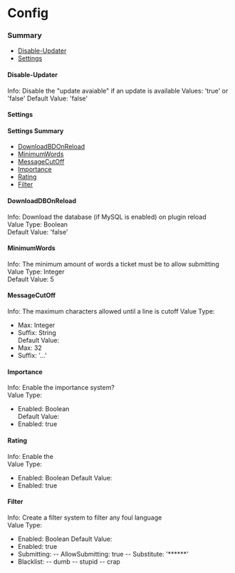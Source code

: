 # Config #

### Summary ###
- [Disable-Updater](#user-content-disable-updater)
- [Settings](#user-content-settings)

#### Disable-Updater ####
  Info: Disable the "update avaiable" if an update is available
  Values: 'true' or 'false'
  Default Value: 'false'

#### Settings ####
  #### Settings Summary ####
  - [DownloadBDOnReload](#user-content-downloaddbonreload)
  - [MinimumWords](#user-content-minimumwords)
  - [MessageCutOff](#user-content-messagecutoff)
  - [Importance](#user-content-importance)
  - [Rating](#user-content-rating)
  - [Filter](#user-content-filter)
  
  #### DownloadDBOnReload ####
  Info: Download the database (if MySQL is enabled) on plugin reload  
  Value Type: Boolean  
  Default Value: 'false'
  
  #### MinimumWords ####
  Info: The minimum amount of words a ticket must be to allow submitting  
  Value Type: Integer  
  Default Value: 5
  
  #### MessageCutOff ####
  Info: The maximum characters allowed until a line is cutoff
  Value Type:  
  - Max: Integer  
  - Suffix: String  
  Default Value:  
  - Max: 32  
  - Suffix: '...'  
  
  #### Importance ####
  Info: Enable the importance system?  
  Value Type:   
  - Enabled: Boolean  
  Default Value:    
  - Enabled: true  
  
  #### Rating ####
  Info: Enable the   
  Value Type:  
  - Enabled: Boolean
  Default Value:  
  - Enabled: true
  
  #### Filter ####
  Info: Create a filter system to filter any foul language  
  Value Type:  
  - Enabled: Boolean
  Default Value:  
  - Enabled: true
  - Submitting:
  -- AllowSubmitting: true
  -- Substitute: '******'
  - Blacklist:
  -- dumb
  -- stupid
  -- crap
